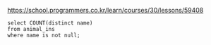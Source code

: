 https://school.programmers.co.kr/learn/courses/30/lessons/59408

```
select COUNT(distinct name)
from animal_ins
where name is not null;
```